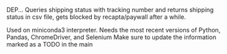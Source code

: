 DEP...
Queries shipping status with tracking number and returns shipping status in csv file, gets blocked by recapta/paywall after a while.

Used on miniconda3 interpreter. Needs the most recent versions of Python, Pandas, ChromeDriver, and Selenium
Make sure to update the information marked as a TODO in the main
